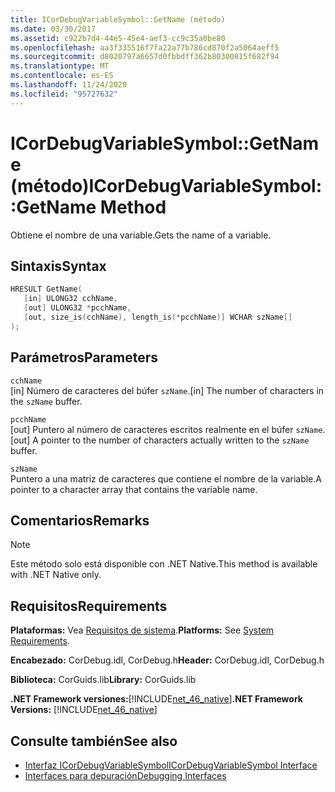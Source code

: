 ```yaml
---
title: ICorDebugVariableSymbol::GetName (método)
ms.date: 03/30/2017
ms.assetid: c922b7d4-44e5-45e4-aef3-cc9c35a0be80
ms.openlocfilehash: aa3f335516f7fa22a77b786cd870f2a5064aeff5
ms.sourcegitcommit: d8020797a6657d0fbbdff362b80300815f682f94
ms.translationtype: MT
ms.contentlocale: es-ES
ms.lasthandoff: 11/24/2020
ms.locfileid: "95727632"
---
```

# <a name="icordebugvariablesymbolgetname-method"></a><span data-ttu-id="24a92-102">ICorDebugVariableSymbol::GetName (método)</span><span class="sxs-lookup"><span data-stu-id="24a92-102">ICorDebugVariableSymbol::GetName Method</span></span>

<span data-ttu-id="24a92-103">Obtiene el nombre de una variable.</span><span class="sxs-lookup"><span data-stu-id="24a92-103">Gets the name of a variable.</span></span>  
  
## <a name="syntax"></a><span data-ttu-id="24a92-104">Sintaxis</span><span class="sxs-lookup"><span data-stu-id="24a92-104">Syntax</span></span>  
  
```cpp  
HRESULT GetName(  
   [in] ULONG32 cchName,
   [out] ULONG32 *pcchName,
   [out, size_is(cchName), length_is(*pcchName)] WCHAR szName[]  
);  
```  
  
## <a name="parameters"></a><span data-ttu-id="24a92-105">Parámetros</span><span class="sxs-lookup"><span data-stu-id="24a92-105">Parameters</span></span>  

 `cchName`  
 <span data-ttu-id="24a92-106">[in] Número de caracteres del búfer `szName`.</span><span class="sxs-lookup"><span data-stu-id="24a92-106">[in] The number of characters in the `szName` buffer.</span></span>  
  
 `pcchName`  
 <span data-ttu-id="24a92-107">[out] Puntero al número de caracteres escritos realmente en el búfer `szName`.</span><span class="sxs-lookup"><span data-stu-id="24a92-107">[out] A pointer to the number of characters actually written to the `szName` buffer.</span></span>  
  
 `szName`  
 <span data-ttu-id="24a92-108">Puntero a una matriz de caracteres que contiene el nombre de la variable.</span><span class="sxs-lookup"><span data-stu-id="24a92-108">A pointer to a character array that contains the variable name.</span></span>  
  
## <a name="remarks"></a><span data-ttu-id="24a92-109">Comentarios</span><span class="sxs-lookup"><span data-stu-id="24a92-109">Remarks</span></span>  
  
> [!NOTE]
> <span data-ttu-id="24a92-110">Este método solo está disponible con .NET Native.</span><span class="sxs-lookup"><span data-stu-id="24a92-110">This method is available with .NET Native only.</span></span>  
  
## <a name="requirements"></a><span data-ttu-id="24a92-111">Requisitos</span><span class="sxs-lookup"><span data-stu-id="24a92-111">Requirements</span></span>  

 <span data-ttu-id="24a92-112">**Plataformas:** Vea [Requisitos de sistema](../../get-started/system-requirements.md).</span><span class="sxs-lookup"><span data-stu-id="24a92-112">**Platforms:** See [System Requirements](../../get-started/system-requirements.md).</span></span>  
  
 <span data-ttu-id="24a92-113">**Encabezado:** CorDebug.idl, CorDebug.h</span><span class="sxs-lookup"><span data-stu-id="24a92-113">**Header:** CorDebug.idl, CorDebug.h</span></span>  
  
 <span data-ttu-id="24a92-114">**Biblioteca:** CorGuids.lib</span><span class="sxs-lookup"><span data-stu-id="24a92-114">**Library:** CorGuids.lib</span></span>  
  
 <span data-ttu-id="24a92-115">**.NET Framework versiones:**[!INCLUDE[net_46_native](../../../../includes/net-46-native-md.md)]</span><span class="sxs-lookup"><span data-stu-id="24a92-115">**.NET Framework Versions:** [!INCLUDE[net_46_native](../../../../includes/net-46-native-md.md)]</span></span>  
  
## <a name="see-also"></a><span data-ttu-id="24a92-116">Consulte también</span><span class="sxs-lookup"><span data-stu-id="24a92-116">See also</span></span>

- [<span data-ttu-id="24a92-117">Interfaz ICorDebugVariableSymbol</span><span class="sxs-lookup"><span data-stu-id="24a92-117">ICorDebugVariableSymbol Interface</span></span>](icordebugvariablesymbol-interface.md)
- [<span data-ttu-id="24a92-118">Interfaces para depuración</span><span class="sxs-lookup"><span data-stu-id="24a92-118">Debugging Interfaces</span></span>](debugging-interfaces.md)
